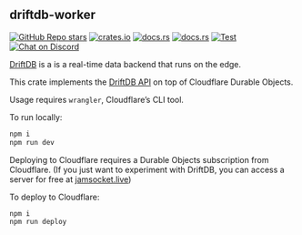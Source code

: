 ## driftdb-worker

[![GitHub Repo stars](https://img.shields.io/github/stars/drifting-in-space/driftdb?style=social)](https://github.com/drifting-in-space/driftdb)
[![crates.io](https://img.shields.io/crates/v/driftdb.svg)](https://crates.io/crates/driftdb-worker)
[![docs.rs](https://img.shields.io/badge/rust-docs-brightgreen)](https://docs.rs/driftdb-worker/)
[![docs.rs](https://img.shields.io/badge/client-docs-brightgreen)](https://driftdb.com/)
[![Test](https://github.com/drifting-in-space/driftdb/actions/workflows/test.yml/badge.svg)](https://github.com/drifting-in-space/driftdb/actions/workflows/test.yml)
[![Chat on Discord](https://img.shields.io/static/v1?label=chat&message=discord&color=404eed)](https://discord.gg/N5sEpsuhh9)

[DriftDB](https://driftdb.com) is a is a real-time data backend that runs on the edge.

This crate implements the [DriftDB API](https://driftdb.com/docs/api) on top of Cloudflare Durable Objects.

Usage requires `wrangler`, Cloudflare’s CLI tool.

To run locally:

```bash
npm i
npm run dev
```

Deploying to Cloudflare requires a Durable Objects subscription from Cloudflare. (If you just want to experiment with DriftDB, you can access a server for free at [jamsocket.live](https://jamsocket.live))

To deploy to Cloudflare:

```bash
npm i
npm run deploy
```
